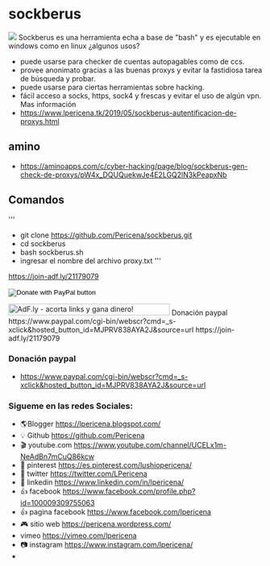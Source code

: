 # sockberus
![](https://4.bp.blogspot.com/-hTuJtHY8kds/XNp0wmEvAGI/AAAAAAAAPI4/u8ykEQ3YFwwRY3zklKoqAWUQum6S5KbaQCLcBGAs/s1600/Screenshot_121.png)
Sockberus es una herramienta echa a base de "bash" y es ejecutable en windows como en linux
¿algunos usos?
- puede usarse para checker de cuentas autopagables como de ccs.
- provee anonimato gracias a las buenas proxys y evitar la fastidiosa tarea de búsqueda y probar.
- puede usarse para ciertas herramientas sobre hacking.
- fácil acceso a socks, https, sock4 y frescas y evitar el uso de algún vpn.
Mas información
- https://www.lpericena.tk/2019/05/sockberus-autentificacion-de-proxys.html
## amino
- https://aminoapps.com/c/cyber-hacking/page/blog/sockberus-gen-check-de-proxys/pW4x_DQUQuekwJe4E2LGQ2lN3kPeapxNb

## Comandos
'''
- git clone https://github.com/Pericena/sockberus.git
- cd sockberus
- bash sockberus.sh
- ingresar el nombre del archivo proxy.txt
'''

https://join-adf.ly/21179079
<form action="https://www.paypal.com/cgi-bin/webscr" method="post" target="_top">
<input type="hidden" name="cmd" value="_s-xclick" />
<input type="hidden" name="hosted_button_id" value="MJPRV838AYA2J" />
<input type="image" src="https://www.paypalobjects.com/en_US/i/btn/btn_donateCC_LG.gif" border="0" name="submit" title="PayPal - The safer, easier way to pay online!" alt="Donate with PayPal button" />
<img alt="" border="0" src="https://www.paypal.com/en_BO/i/scr/pixel.gif" width="1" height="1" />
</form>
<!-- Start of adf.ly banner code --><a href="https://join-adf.ly/21179079"><img border="0" src="https://cdn.ay.gy/images/banners/adfly.350x19.1.png" width="320" height="23" title="AdF.ly - acorta links y gana dinero!" /></a>
<!-- End of adf.ly banner code -->
Donación paypal
https://www.paypal.com/cgi-bin/webscr?cmd=_s-xclick&hosted_button_id=MJPRV838AYA2J&source=url
https://join-adf.ly/21179079

### Donación paypal
- https://www.paypal.com/cgi-bin/webscr?cmd=_s-xclick&hosted_button_id=MJPRV838AYA2J&source=url

### Sigueme en las redes Sociales:
- 🌎Blogger          https://lpericena.blogspot.com/
- 💡 Github            https://github.com/Pericena
- 🎬 youtube.com  https://www.youtube.com/channel/UCELx1m-NeAdBn7mCuQ86kcw
- 📸 pinterest        https://es.pinterest.com/lushiopericena/
- 🐤 twitter             https://twitter.com/LPericena
- 👦 linkedin         https://www.linkedin.com/in/lpericena/
- 👍 facebook       https://www.facebook.com/profile.php?id=100009309755063
- 👍 pagina facebook  https://www.facebook.com/lpericena
- 🎮 sitio web        https://pericena.wordpress.com/
- vimeo         https://vimeo.com/lpericena
- 📷 instagram      https://www.instagram.com/lpericena/
- 
